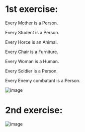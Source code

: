 # 1st exercise:
Every Mother is a Person.

Every Student is a Person.

Every Horce is an Animal.

Every Chair is a Furniture.

Every Woman is a Human.

Every Soldier is a Person.

Every Enemy combatant is a Person.

![image](https://user-images.githubusercontent.com/54617201/159249828-c8ecada5-1ba7-4e9f-9fc1-cb2ec2c6ab3e.png)

# 2nd exercise:
![image](https://user-images.githubusercontent.com/54617201/159249955-8c85332e-bc74-40c7-bc33-a5173dfec81d.png)
